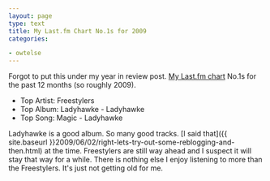 ```yaml
---
layout: page
type: text
title: My Last.fm Chart No.1s for 2009
categories: 

- owtelse
---
```

Forgot to put this under my year in review post. [My Last.fm chart](http://www.last.fm/user/i5m/charts) No.1s for the past 12 months (so roughly 2009).

* Top Artist: Freestylers 
* Top Album: Ladyhawke - Ladyhawke 
* Top Song: Magic - Ladyhawke

Ladyhawke is a good album. So many good tracks. [I said that]({{ site.baseurl }}2009/06/02/right-lets-try-out-some-reblogging-and-then.html) at the time. Freestylers are still way ahead and I suspect it will stay that way for a while. There is nothing else I enjoy listening to more than the Freestylers. It's just not getting old for me.
